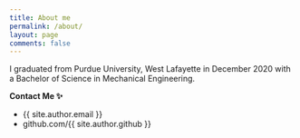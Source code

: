 ```yaml
---
title: About me
permalink: /about/
layout: page
comments: false
---
```


I graduated from Purdue University, West Lafayette in December 2020 with a Bachelor of Science in Mechanical Engineering. 

**Contact Me ✨**

- {{ site.author.email }}
- github.com/{{ site.author.github }}
